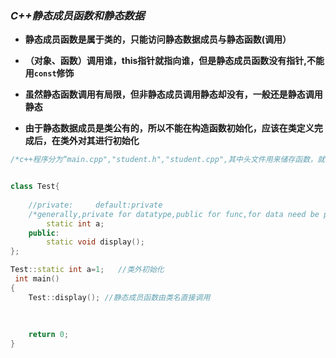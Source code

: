 ### ***C++静态成员函数和静态数据***

* **静态成员函数是属于类的，只能访问静态数据成员与静态函数(调用）**

* **（对象、函数）调用谁，this指针就指向谁，但是静态成员函数没有指针,不能用`const`修饰**

* **虽然静态函数调用有局限，但非静态成员调用静态却没有，一般还是静态调用静态**

* **由于静态数据成员是类公有的，所以不能在构造函数初始化，应该在类定义完成后，在类外对其进行初始化**

  

```c++
/*c++程序分为“main.cpp","student.h","student.cpp",其中头文件用来储存函数，就像是一个“方法库”，用#include"student.h",调用，不用编译，"student.cpp"写类*/


class Test{
    
    //private:     default:private
    /*generally,private for datatype,public for func,for data need be protected,but func need be          	invoked(evoked) by subject*/
    	static int a;
    public:
    	static void display();
};

Test::static int a=1;   //类外初始化
 int main()
{
    Test::display(); //静态成员函数由类名直接调用
    
    
    
    return 0;
}
```

